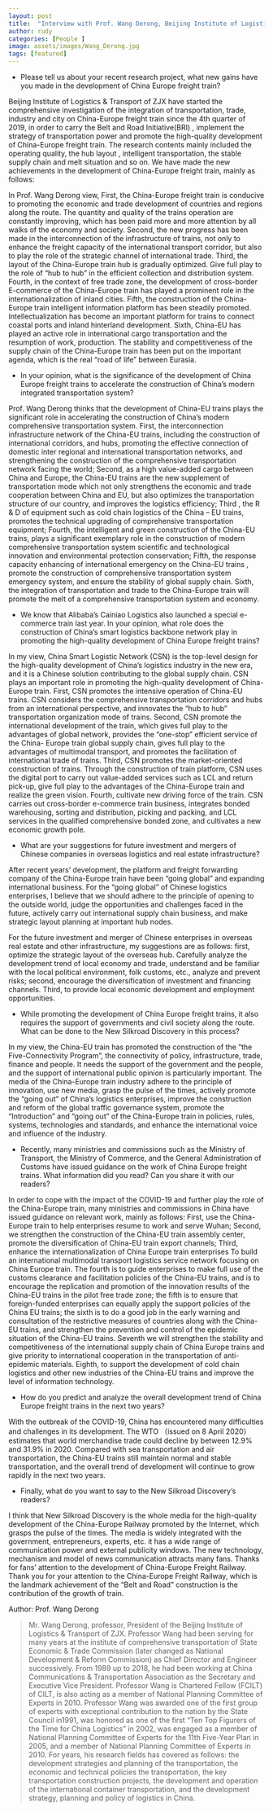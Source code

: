 ```yaml
---
layout: post
title:  "Interview with Prof. Wang Derong, Beijing Institute of Logistics & Transport of ZJX"
author: rudy
categories: [People ]
image: assets/images/Wang_Derong.jpg
tags: [featured]
---
```


- Please tell us about your recent research project, what new gains have you made in the development of China Europe freight train?

Beijing Institute of Logistics & Transport of ZJX have started the comprehensive investigation of the integration of transportation, trade, industry and city on China-Europe freight train since the 4th quarter of 2019, in order to carry the Belt and Road Initiative(BRI) , implement the strategy of transportation power and promote the high-quality development of China-Europe freight train. The research contents mainly included the operating quality, the hub layout , intelligent transportation, the stable supply chain and melt situation and so on. We have made the new achievements in the development of China-Europe freight train, mainly as follows:

In Prof. Wang Derong view, First, the China-Europe freight train is conducive to promoting the economic and trade development of countries and regions along the route. The quantity and quality of the trains operation are constantly improving, which has been paid more and more attention by all walks of the economy and society. Second, the new progress has been made in the interconnection of the infrastructure of trains, not only to enhance the freight capacity of the international transport corridor, but also to play the role of the strategic channel of international trade. Third, the layout of the China-Europe train hub is gradually optimized. Give full play to the role of “hub to hub” in the efficient collection and distribution system. Fourth, in the context of free trade zone, the development of cross-border E-commerce of the China-Europe train has played a prominent role in the internationalization of inland cities. Fifth, the construction of the China-Europe train intelligent information platform has been steadily promoted. Intellectualization has become an important platform for trains to connect coastal ports and inland hinterland development. Sixth, China-EU has played an active role in international cargo transportation and the resumption of work, production. The stability and competitiveness of the supply chain of the China-Europe train has been put on the important agenda, which is the real “road of life” between Eurasia.

- In your opinion, what is the significance of the development of China Europe freight trains to accelerate the construction of China’s modern integrated transportation system?

Prof. Wang Derong thinks that the development of China-EU trains plays the significant role in accelerating the construction of China’s modern comprehensive transportation system. First, the interconnection infrastructure network of the China-EU trains, including the construction of international corridors, and hubs, promoting the effective connection of domestic inter regional and international transportation networks, and strengthening the construction of the comprehensive transportation network facing the world; Second, as a high value-added cargo between China and Europe, the China-EU trains are the new supplement of transportation mode which not only strengthens the economic and trade cooperation between China and EU, but also optimizes the transportation structure of our country, and improves the logistics efficiency; Third , the R & D of equipment such as cold chain logistics of the China – EU trains, promotes the technical upgrading of comprehensive transportation equipment; Fourth, the intelligent and green construction of the China-EU trains, plays a significant exemplary role in the construction of modern comprehensive transportation system scientific and technological innovation and environmental protection conservation; Fifth, the response capacity enhancing of international emergency on the China-EU trains , promote the construction of comprehensive transportation system emergency system, and ensure the stability of global supply chain. Sixth, the integration of transportation and trade to the China-Europe train will promote the melt of a comprehensive transportation system and economy.

- We know that Alibaba’s Cainiao Logistics also launched a special e-commerce train last year. In your opinion, what role does the construction of China’s smart logistics backbone network play in promoting the high-quality development of China Europe freight trains?

In my view, China Smart Logistic Network (CSN) is the top-level design for the high-quality development of China’s logistics industry in the new era, and it is a Chinese solution contributing to the global supply chain. CSN plays an important role in promoting the high-quality development of China- Europe train. First, CSN promotes the intensive operation of China-EU trains. CSN considers the comprehensive transportation corridors and hubs from an international perspective, and innovates the “hub to hub” transportation organization mode of trains. Second, CSN promote the international development of the train, which gives full play to the advantages of global network, provides the “one-stop” efficient service of the China- Europe train global supply chain, gives full play to the advantages of multimodal transport, and promotes the facilitation of international trade of trains. Third, CSN promotes the market-oriented construction of trains. Through the construction of train platform, CSN uses the digital port to carry out value-added services such as LCL and return pick-up, give full play to the advantages of the China-Europe train and realize the green vision. Fourth, cultivate new driving force of the train. CSN carries out cross-border e-commerce train business, integrates bonded warehousing, sorting and distribution, picking and packing, and LCL services in the qualified comprehensive bonded zone, and cultivates a new economic growth pole.

- What are your suggestions for future investment and mergers of Chinese companies in overseas logistics and real estate infrastructure?

After recent years’ development, the platform and freight forwarding company of the China-Europe train have been “going global” and expanding international business. For the “going global” of Chinese logistics enterprises, I believe that we should adhere to the principle of opening to the outside world, judge the opportunities and challenges faced in the future, actively carry out international supply chain business, and make strategic layout planning at important hub nodes.

For the future investment and merger of Chinese enterprises in overseas real estate and other infrastructure, my suggestions are as follows: first, optimize the strategic layout of the overseas hub. Carefully analyze the development trend of local economy and trade, understand and be familiar with the local political environment, folk customs, etc., analyze and prevent risks; second, encourage the diversification of investment and financing channels. Third, to provide local economic development and employment opportunities.

-  While promoting the development of China Europe freight trains, it also requires the support of governments and civil society along the route. What can be done to the New Silkroad Discovery in this process?

In my view, the China-EU train has promoted the construction of the “the Five-Connectivity Program”, the connectivity of policy, infrastructure, trade, finance and people. It needs the support of the government and the people, and the support of international public opinion is particularly important. The media of the China-Europe train industry adhere to the principle of innovation, use new media, grasp the pulse of the times, actively promote the “going out” of China’s logistics enterprises, improve the construction and reform of the global traffic governance system, promote the “Introduction” and “going out” of the China-Europe train in policies, rules, systems, technologies and standards, and enhance the international voice and influence of the industry.

- Recently, many ministries and commissions such as the Ministry of Transport, the Ministry of Commerce, and the General Administration of Customs have issued guidance on the work of China Europe freight trains. What information did you read? Can you share it with our readers?

In order to cope with the impact of the COVID-19 and further play the role of the China-Europe train, many ministries and commissions in China have issued guidance on relevant work, mainly as follows: First, use the China-Europe train to help enterprises resume to work and serve Wuhan; Second, we strengthen the construction of the China-EU train assembly center, promote the diversification of China-EU train export channels; Third, enhance the internationalization of China Europe train enterprises To build an international multimodal transport logistics service network focusing on China Europe train. The fourth is to guide enterprises to make full use of the customs clearance and facilitation policies of the China-EU trains, and is to encourage the replication and promotion of the innovation results of the China-EU trains in the pilot free trade zone; the fifth is to ensure that foreign-funded enterprises can equally apply the support policies of the China EU trains; the sixth is to do a good job in the early warning and consultation of the restrictive measures of countries along with the China-EU trains, and strengthen the prevention and control of the epidemic situation of the China-EU trains. Seventh we will strengthen the stability and competitiveness of the international supply chain of China Europe trains and give priority to international cooperation in the transportation of anti-epidemic materials. Eighth, to support the development of cold chain logistics and other new industries of the China-EU trains and improve the level of information technology.

- How do you predict and analyze the overall development trend of China Europe freight trains in the next two years?

With the outbreak of the COVID-19, China has encountered many difficulties and challenges in its development. The WTO （issued on 8 April 2020）estimates that world merchandise trade could decline by between 12.9% and 31.9% in 2020. Compared with sea transportation and air transportation, the China-EU trains still maintain normal and stable transportation, and the overall trend of development will continue to grow rapidly in the next two years.

- Finally, what do you want to say to the New Silkroad Discovery’s readers?

I think that New Silkroad Discovery is the whole media for the high-quality development of the China-Europe Railway promoted by the Internet, which grasps the pulse of the times. The media is widely integrated with the government, entrepreneurs, experts, etc. it has a wide range of communication power and external publicity windows. The new technology, mechanism and model of news communication attracts many fans. Thanks for fans’ attention to the development of China-Europe Freight Railway. Thank you for your attention to the China-Europe Freight Railway, which is the landmark achievement of the “Belt and Road” construction is the contribution of the growth of train.

 

Author: Prof. Wang Derong

> Mr. Wang Derong, professor, President of the Beijing Institute of Logistics & Transport of ZJX. Professor Wang had been serving for many years at the institute of comprehensive transportation of State Economic & Trade Commission (later changed as National Development & Reform Commission) as Chief Director and Engineer successively. From 1989 up to 2018, he had been working at China Communications & Transportation Association as the Secretary and Executive Vice President. Professor Wang is Chartered Fellow (FCILT) of CILT, is also acting as a member of National Planning Committee of Experts in 2010. Professor Wang was awarded one of the first group of experts with exceptional contribution to the nation by the State Council in1991, was honored as one of the first “Ten Top Figurers of the Time for China Logistics” in 2002, was engaged as a member of National Planning Committee of Experts for the 11th Five-Year Plan in 2005, and a member of National Planning Committee of Experts in 2010. For years, his research fields has covered as follows: the development strategies and planning of the transportation, the economic and technical policies the transportation, the key transportation construction projects, the development and operation of the international container transportation, and the development strategy, planning and policy of logistics in China.